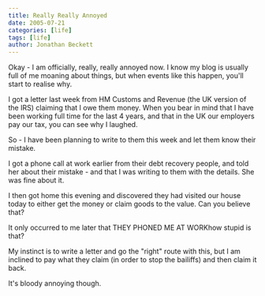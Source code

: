 ```yaml
---
title: Really Really Annoyed
date: 2005-07-21
categories: [life]
tags: [life]
author: Jonathan Beckett
---
```


Okay - I am officially, really, really annoyed now. I know my blog is usually full of me moaning about things, but when events like this happen, you'll start to realise why.

I got a letter last week from HM Customs and Revenue (the UK version of the IRS) claiming that I owe them money. When you bear in mind that I have been working full time for the last 4 years, and that in the UK our employers pay our tax, you can see why I laughed.

So - I have been planning to write to them this week and let them know their mistake.

I got a phone call at work earlier from their debt recovery people, and told her about their mistake - and that I was writing to them with the details. She was fine about it.

I then got home this evening and discovered they had visited our house today to either get the money or claim goods to the value. Can you believe that?

It only occurred to me later that THEY PHONED ME AT WORKhow stupid is that?

My instinct is to write a letter and go the "right" route with this, but I am inclined to pay what they claim (in order to stop the bailiffs) and then claim it back.

It's bloody annoying though.